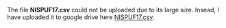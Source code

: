 The file **NISPUF17.csv** could not be uploaded due to its large size. Insead, I have uploaded it to google drive here [NISPUF17.csv](https://drive.google.com/file/d/1_tA4yG45lJ48sg1ClRM03nYF1MK2l-Iv/view?usp=sharing).
